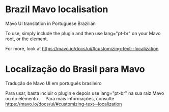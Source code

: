 # Brazil Mavo localisation

Mavo UI translation in Portuguese Brazilian

To use, simply include the plugin and then use lang="pt-br" on your Mavo root, or the <html> element.

For more, look at https://mavo.io/docs/ui/#customizing-text--localization

# Localização do Brasil para Mavo

Tradução de Mavo UI em português brasileiro

Para usar, basta incluir o plugin e depois use lang="pt-br" na sua raiz Mavo ou no elemento <html>.
  
Para mais informações, consulte https://mavo.io/docs/ui/#customizing-text--localization
